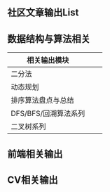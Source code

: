 ## 社区文章输出List



## 数据结构与算法相关

| 相关输出模块         |      |      |
| -------------------- | ---- | ---- |
| 二分法               |      |      |
| 动态规划             |      |      |
| 排序算法盘点与总结   |      |      |
| DFS/BFS/回溯算法系列 |      |      |
| 二叉树系列           |      |      |



## 前端相关输出





## CV相关输出